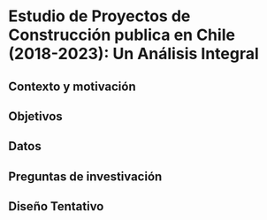 # Estudio de Proyectos de Construcción publica en Chile (2018-2023): Un Análisis Integral

## Contexto y motivación

## Objetivos

## Datos

## Preguntas de investivación 

## Diseño Tentativo
